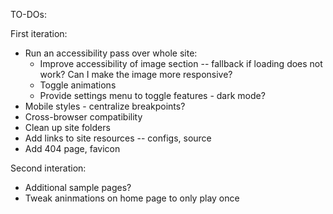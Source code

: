TO-DOs:

First iteration:

- Run an accessibility pass over whole site:
  - Improve accessibility of image section -- fallback if loading does not work? Can I make the image more responsive?
  - Toggle animations
  - Provide settings menu to toggle features - dark mode?
- Mobile styles - centralize breakpoints?
- Cross-browser compatibility
- Clean up site folders
- Add links to site resources -- configs, source
- Add 404 page, favicon

Second interation:

- Additional sample pages?
- Tweak aninmations on home page to only play once
